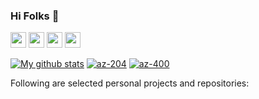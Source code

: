 ### Hi Folks 👋

<a href="https://www.linkedin.com/in/maythamfahmi/"><img src="https://img.shields.io/badge/linkedin-%230077B5.svg?&style=for-the-badge&logo=linkedin&logoColor=white" height=25></a> <a href="https://stackoverflow.com/users/3088349"><img src="https://img.shields.io/badge/stackoverflow-%23f48024.svg?&style=for-the-badge&logo=stackoverflow&logoColor=white" height=25></a> <a href="https://itbackyard.com"><img src="https://img.shields.io/badge/Blog-%23070.svg?&style=for-the-badge&logo=stackoverflow&logoColor=white" height=25></a> <a href="mailto:maythamfahmi@itbackyard.com"><img src="https://img.shields.io/badge/email-%23f10.svg?&style=for-the-badge&logo=website&logoColor=white" height=25></a>

[![My github stats](https://github-readme-stats.vercel.app/api?username=maythamfahmi&count_private=true&bg_color=fff&text_color=0A2540&title_color=635BFF&hide=stars&custom_title=GitHub%20Stats)](https://github.com/maythamfahmi)
[![az-204][1]][1]
[![az-400][2]][2]

  [1]: https://i.stack.imgur.com/vG7BEt.png
  [2]: https://i.stack.imgur.com/NSPyFt.png

Following are selected personal projects and repositories:

